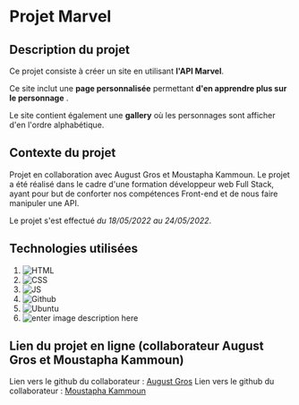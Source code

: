 # Projet Marvel

## Description du projet

Ce projet consiste à créer un site en utilisant **l'API Marvel**. 

Ce site inclut une **page personnalisée** permettant **d'en apprendre plus sur le personnage** . 

Le site contient également une **gallery** où les personnages sont afficher d'en l'ordre alphabétique.

## Contexte du projet

Projet en collaboration avec August Gros et Moustapha Kammoun. Le projet a été réalisé dans le cadre d'une formation développeur web Full Stack, ayant pour but de conforter nos compétences Front-end et de nous faire manipuler une API. 

Le projet s'est effectué *du 18/05/2022 au 24/05/2022*.


##  Technologies utilisées

1. ![HTML](https://img.shields.io/badge/HTML5-E34F26?style=for-the-badge&logo=html5&logoColor=white)
2. ![CSS](https://img.shields.io/badge/CSS3-1572B6?style=for-the-badge&logo=css3&logoColor=white)
3. ![JS](https://img.shields.io/badge/JavaScript-323330?style=for-the-badge&logo=javascript&logoColor=F7DF1E)
4. ![Github](https://img.shields.io/badge/GitHub-100000?style=for-the-badge&logo=github&logoColor=white)
5. ![Ubuntu](https://img.shields.io/badge/Ubuntu-E95420?style=for-the-badge&logo=ubuntu&logoColor=white)
6. ![enter image description here](https://adriens1010.promo-106.codeur.online/images/made-with-figma.svg)

## Lien du projet en ligne (collaborateur August Gros et Moustapha Kammoun)

Lien vers le github du collaborateur : [August Gros](https://github.com/Ogust25?target=_blank)
Lien vers le github du collaborateur : [Moustapha Kammoun](https://github.com/Moustapha25?target=_blank)